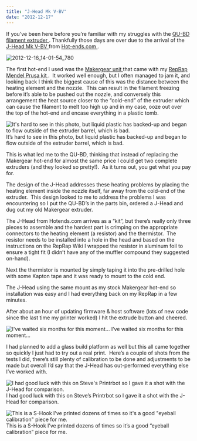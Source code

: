 ```yaml
---
title: "J-Head Mk V-BV"
date: "2012-12-17"
---
```


<div class="content">
<p>If you’ve been here before you’re familiar with my struggles with the <a href="http://www.gullicksonlaboratories.com/?s=qu-bd" target="_blank"> QU-BD
filament extruder </a> .
Thankfully those days are over due to the arrival of the <a href="http://reprap.org/wiki/J_Head_Nozzle#Mk_V-BV" target="_blank"> J-Head Mk V-BV
</a> from <a href="https://www.hotends.com/index.php?route=product/product&amp;product_id=88" target="_blank"> Hot-ends.com
</a> .</p>
<p><img alt="2012-12-16_14-01-54_780" src="http://www.gullicksonlaboratories.com/wp-
content/uploads/2012/12/2012-12-16_14-01-54_780-225x300.jpg"/></p>
<p>The first hot-end I used was the <a href="http://www.makergear.com/products/operators-pack" target="_blank"> Makergear unit
</a> that came with my <a href="http://www.makergear.com/products/3d-printers" target="_blank"> RepRap
Mendel Prusa kit </a> .  It worked
well enough, but I often managed to jam it, and looking back I think the
biggest cause of this was the distance between the heating element and the
nozzle.  This can result in the filament freezing before it’s able to be
pushed out the nozzle, and conversely this arrangement the heat source closer
to the “cold-end” of the extruder which can cause the filament to melt too
high up and in my case, ooze out over the top of the hot-end and encase
everything in a plastic tomb.</p>
<p><img alt="It's hard to see in this photo, but liquid plastic has backed-up and began
to flow outside of the extruder barrel, which is
bad." src="http://www.gullicksonlaboratories.com/wp-
content/uploads/2012/12/2012-04-21_13-40-10_377-225x300.jpg"/> It’s hard to see
in this photo, but liquid plastic has backed-up and began to flow outside of
the extruder barrel, which is bad.</p>
<p>This is what led me to the QU-BD, thinking that instead of replacing the
Makergear hot-end for almost the same price I could get two complete extruders
(and they looked so pretty!).  As it turns out, you get what you pay for.</p>
<p>The design of the J-Head addresses these heating problems by placing the
heating element inside the nozzle itself, far away from the cold-end of the
extruder.  This design looked to me to address the problems I was encountering
so I put the QU-BD’s in the parts bin, ordered a J-Head and dug out my old
Makergear extruder.</p>
<p>The J-Head from Hotends.com arrives as a “kit”, but there’s really only three
pieces to assemble and the hardest part is crimping on the appropriate
connectors to the heating element (a resistor) and the thermistor.  The
resistor needs to be installed into a hole in the head and based on the
instructions on the RepRap Wiki I wrapped the resistor in aluminum foil to
ensure a tight fit (I didn’t have any of the muffler compound they suggested
on-hand).</p>
<p>Next the thermistor is mounted by simply taping it into the pre-drilled hole
with some Kapton tape and it was ready to mount to the cold end.</p>
<p>The J-Head using the same mount as my stock Makergear hot-end so installation
was easy and I had everything back on my RepRap in a few minutes.</p>
<p>After about an hour of updating firmware &amp; host software (lots of new code
since the last time my printer worked) I hit the extrude button and cheered.</p>
<p><img alt="I've waited six months for this
moment..." src="http://www.gullicksonlaboratories.com/wp-
content/uploads/2012/12/2012-12-16_16-23-08_740-300x225.jpg"/> I’ve waited six
months for this moment…</p>
<p>I had planned to add a glass build platform as well but this all came together
so quickly I just had to try out a real print.  Here’s a couple of shots from
the tests I did, there’s still plenty of calibration to be done and
adjustments to be made but overall I’d say that the J-Head has out-performed
everything else I’ve worked with.</p>
<p><img alt="I had good luck with this on Steve's Printrbot so I gave it a shot with the
J-Head for comparison." src="http://www.gullicksonlaboratories.com/wp-
content/uploads/2012/12/2012-12-16_23-42-09_760-300x225.jpg"/> I had good luck
with this on Steve’s Printrbot so I gave it a shot with the J-Head for
comparison.</p>
<p><img alt="This is a S-Hook I've printed dozens of times so it's a good &quot;eyeball
calibration&quot; piece for me." src="http://www.gullicksonlaboratories.com/wp-
content/uploads/2012/12/2012-12-17_00-43-43_702-300x225.jpg"/> This is a S-Hook
I’ve printed dozens of times so it’s a good “eyeball calibration” piece for
me.</p>
</div>
